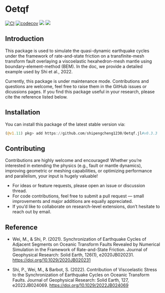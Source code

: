 # Oetqf

[![CI](https://github.com/shipengcheng1230/Oetqf.jl/actions/workflows/ci.yml/badge.svg?branch=master)](https://github.com/shipengcheng1230/Oetqf.jl/actions/workflows/ci.yml)
[![codecov](https://codecov.io/gh/shipengcheng1230/Oetqf.jl/branch/master/graph/badge.svg?token=e85AwCR80f)](https://codecov.io/gh/shipengcheng1230/Oetqf.jl)
[![](https://img.shields.io/badge/docs-dev-blue.svg)](https://shipengcheng1230.github.io/Oetqf.jl/dev/)
[![](https://img.shields.io/badge/docs-stable-blue.svg)](https://shipengcheng1230.github.io/Oetqf.jl/stable)

## Introduction

This package is used to simulate the quasi-dynamic earthquake cycles under the framework of rate-and-state friction on a transfinite-mesh transform fault overlaying a viscoelastic hexahedron-mesh mantle using boundary-element-method (BEM). In the doc, we provide a detailed example used by Shi et al., 2022.

Currently, this package is under maintenance mode. Contributions and questions are welcome, feel free to raise them in the GitHub issues or dicussions pages. If you find this package useful in your research, please cite the reference listed below.

## Installation

You can install this package of the latest stable version via:

```julia
(@v1.11) pkg> add https://github.com/shipengcheng1230/Oetqf.jl#v0.3.3
```

## Contributing

Contributions are highly welcome and encouraged! Whether you’re interested in extending the physics (e.g., fault or mantle dynamics), improving geometric or meshing capabilities, or optimizing performance and parallelism, your input is hugely valuable!

- For ideas or feature requests, please open an issue or discussion thread.
- For code contributions, feel free to submit a pull request — small improvements and major additions are equally appreciated.
- If you’d like to collaborate on research-level extensions, don’t hesitate to reach out by email.

## Reference

- Wei, M., & Shi, P. (2021). Synchronization of Earthquake Cycles of Adjacent Segments on Oceanic Transform Faults Revealed by Numerical Simulation in the Framework of Rate-and-State Friction. Journal of Geophysical Research: Solid Earth, 126(1), e2020JB020231. https://doi.org/10.1029/2020JB020231

- Shi, P., Wei, M., & Barbot, S. (2022). Contribution of Viscoelastic Stress to the Synchronization of Earthquake Cycles on Oceanic Transform Faults. Journal of Geophysical Research: Solid Earth, 127, e2022JB024069. https://doi.org/10.1029/2022JB024069
